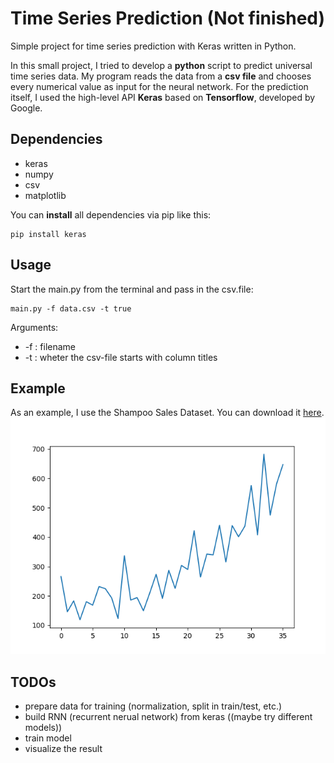 # Time Series Prediction (Not finished)
Simple project for time series prediction with Keras written in Python.

In this small project, I tried to develop a **python** script to predict universal time series data.
My program reads the data from a **csv file** and chooses every numerical value as input for the neural network.
For the prediction itself, I used the high-level API **Keras** based on **Tensorflow**, developed by Google.

## Dependencies
* keras
* numpy
* csv
* matplotlib

You can **install** all dependencies via pip like this:
```
pip install keras
```

## Usage
Start the main.py from the terminal and pass in the csv.file:
```
main.py -f data.csv -t true
```
Arguments:
* -f : filename
* -t : wheter the csv-file starts with column titles

## Example
As an example, I use the Shampoo Sales Dataset. You can download it [here](https://raw.githubusercontent.com/jbrownlee/Datasets/master/shampoo.csv).
![Image of the dataset](dataset.png)

## TODOs
* prepare data for training (normalization, split in train/test, etc.)
* build RNN (recurrent nerual network) from keras ((maybe try different models))
* train model
* visualize the result